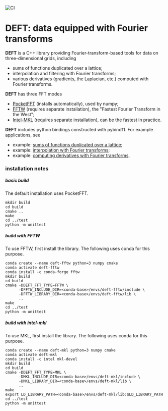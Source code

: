 ![CI](https://github.com/wcwitt/deft/workflows/CI/badge.svg)
# DEFT: data equipped with Fourier transforms

**DEFT** is a C++ library providing Fourier-transform-based tools for data on three-dimensional grids, including

  * sums of functions duplicated over a lattice;
  * interpolation and filtering with Fourier transforms;
  * various derivatives (gradients, the Laplacian, etc.) computed with Fourier transforms.

**DEFT** has three FFT modes

  * [PocketFFT](https://gitlab.mpcdf.mpg.de/mtr/pocketfft/-/tree/cpp) (installs automatically), used by numpy;
  * [FFTW](http://www.fftw.org/) (requires separate installation), the "Fastest Fourier Transform in the West";
  * [Intel-MKL](https://software.intel.com/content/www/us/en/develop/tools/oneapi/components/onemkl.html) (requires separate installation), can be the fastest in practice.

**DEFT** includes python bindings constructed with pybind11. For example applications, see

  * example: [sums of functions duplicated over a lattice](https://nbviewer.jupyter.org/github/wcwitt/deft/blob/master/example/sum-over-lattice.ipynb);
  * example: [interpolation with Fourier transforms](https://nbviewer.jupyter.org/github/wcwitt/deft/blob/master/example/interpolate.ipynb);
  * example: [computing derivatives with Fourier transforms](https://nbviewer.jupyter.org/github/wcwitt/deft/blob/master/example/derivatives.ipynb).
  
### installation notes

##### basic build

The default installation uses PocketFFT.
 
```
mkdir build
cd build
cmake ..
make
cd ../test
python -m unittest
```

##### build with FFTW

To use FFTW, first install the library. The following uses conda for this purpose.

```
conda create --name deft-fftw python=3 numpy cmake
conda activate deft-fftw
conda install -c conda-forge fftw
mkdir build
cd build
cmake -DDEFT_FFT_TYPE=FFTW \
      -DFFTW_INCLUDE_DIR=<conda-base>/envs/deft-fftw/include \
      -DFFTW_LIBRARY_DIR=<conda-base>/envs/deft-fftw/lib \
      ..
make
cd ../test
python -m unittest
```

##### build with intel-mkl

To use MKL, first install the library. The following uses conda for this purpose.

```
conda create --name deft-mkl python=3 numpy cmake
conda activate deft-mkl
conda install -c intel mkl-devel
mkdir build
cd build
cmake -DDEFT_FFT_TYPE=MKL \
      -DMKL_INCLUDE_DIR=<conda-base>/envs/deft-mkl/include \
      -DMKL_LIBRARY_DIR=<conda-base>/envs/deft-mkl/lib \
      ..
make
export LD_LIBRARY_PATH=<conda-base>/envs/deft-mkl/lib:$LD_LIBRARY_PATH
cd ../test
python -m unittest
```
